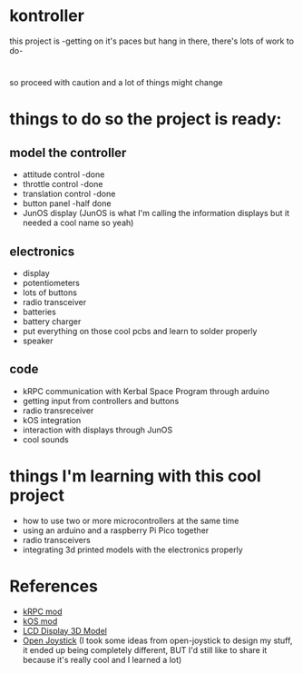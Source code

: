 # kontroller
 
this project is -getting on it's paces but hang in there, there's lots of work to do-
#
so proceed with caution and a lot of things might change

# things to do so the project is ready:

## model the controller
- attitude control -done
- throttle control -done
- translation control -done
- button panel -half done
- JunOS display (JunOS is what I'm calling the information displays but it needed a cool name so yeah)
## electronics
- display
- potentiometers
- lots of buttons
- radio transceiver
- batteries
- battery charger
- put everything on those cool pcbs and learn to solder properly
- speaker
## code
- kRPC communication with Kerbal Space Program through arduino
- getting input from controllers and buttons
- radio transreceiver
- kOS integration
- interaction with displays through JunOS
- cool sounds

# things I'm learning with this cool project
- how to use two or more microcontrollers at the same time
- using an arduino and a raspberry Pi Pico together
- radio transceivers
- integrating 3d printed models with the electronics properly

# References
- [kRPC mod](https://www.github.com/krpc/krpc)
- [kOS mod](https://github.com/KSP-KOS/KOS)
- [LCD Display 3D Model](https://grabcad.com/library/16-x-2-lcd-display-module)
- [Open Joystick](https://github.com/bhowiebkr/open-joystick)
(I took some ideas from open-joystick to design my stuff, it ended up being completely different, BUT I'd still like to share it because it's really cool and I learned a lot)